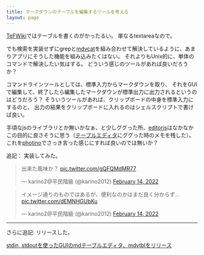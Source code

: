 ```yaml
---
title: マークダウンのテーブルを編集するツールを考える
layout: page
---
```


[TeFWiki](https://karino2.github.io/RandomThoughts/TeFWiki)ではテーブルを書くのがかったるい。
単なるtextareaなので。

でも検索を実装せずにgrepと[mdvcat](https://karino2.github.io/RandomThoughts/mdvcat)を組み合わせて解決しているように、あまりアプリにそうした機能を組み込みたくはない。
それよりもUnix的に、単体のコマンドで解決したい気はする。
どういう感じのツールがあれば良いだろうか？

コマンドラインツールとしては、標準入力からマークダウンを取り、
それをGUIで編集して、終了したら編集したマークダウンが標準出力に出力されるというのはどうだろう？
そういうツールがあれば、クリップボードの中身を標準入力にするのと、
出力の結果をクリップボードに入れるのはシェルスクリプトで書けば良い。

手頃なjsのライブラリとか無いかなぁ、と少しググった所、[editorjs](https://karino2.github.io/RandomThoughts/editorjs)はなかなかこの目的に良さそうに思う（[テーブルエディタ](https://karino2.github.io/RandomThoughts/テーブルエディタ)にググった時のメモを残した）。
これを[photino](https://karino2.github.io/RandomThoughts/photino)でさっき言った感じにすれば良いのでは無いか？

追記： 実装してみた。

<blockquote class="twitter-tweet"><p lang="ja" dir="ltr">出来た風味か？ <a href="https://t.co/gQFQMdMR77">pic.twitter.com/gQFQMdMR77</a></p>&mdash; karino2@平民階級 (@karino2012) <a href="https://twitter.com/karino2012/status/1493062701350002692?ref_src=twsrc%5Etfw">February 14, 2022</a></blockquote> <script async src="https://platform.twitter.com/widgets.js" charset="utf-8"></script>

<blockquote class="twitter-tweet"><p lang="ja" dir="ltr">イメージ通りのものではあるが、便利なのかはまだ良く分からず… <a href="https://t.co/dEMNHGUbKu">pic.twitter.com/dEMNHGUbKu</a></p>&mdash; karino2@平民階級 (@karino2012) <a href="https://twitter.com/karino2012/status/1493066104918638592?ref_src=twsrc%5Etfw">February 14, 2022</a></blockquote> <script async src="https://platform.twitter.com/widgets.js" charset="utf-8"></script>

----

さらに追記: リリースした。

[stdin, stdoutを使ったGUIのmdテーブルエディタ、mdvtblをリリース](https://karino2.github.io/2022/02/15/mdvtbl_release.html)